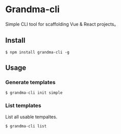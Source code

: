 # Grandma-cli
Simple CLI tool for scaffolding Vue  &amp; React projects。

## Install
```
$ npm install grandma-cli -g
```

## Usage
### Generate templates

```
$ grandma-cli init simple
```

### List templates
List all usable tempaltes.
```
$ grandma-cli list
```

